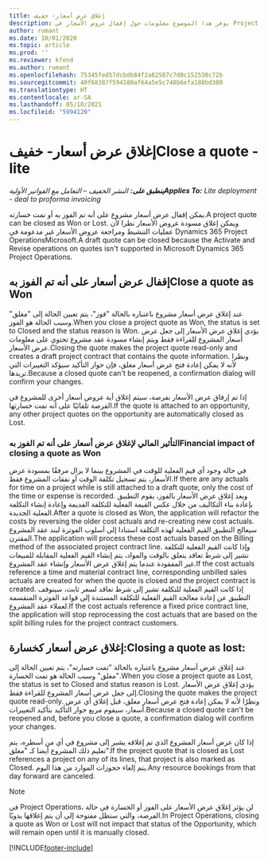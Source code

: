 ```yaml
---
title: إغلاق عرض أسعار- خفيف
description: يوفر هذا الموضوع معلومات حول إقفال عروض الأسعار في Project Operations.
author: rumant
ms.date: 10/01/2020
ms.topic: article
ms.prod: ''
ms.reviewer: kfend
ms.author: rumant
ms.openlocfilehash: 75345fed57dcbdb84f2a82587c7d0c152530c72b
ms.sourcegitcommit: 40f68387f594180af64a5e5c748b6efa188bd300
ms.translationtype: HT
ms.contentlocale: ar-SA
ms.lasthandoff: 05/10/2021
ms.locfileid: "5994120"
---
```

# <a name="close-a-quote---lite"></a><span data-ttu-id="b8f05-103">إغلاق عرض أسعار- خفيف</span><span class="sxs-lookup"><span data-stu-id="b8f05-103">Close a quote - lite</span></span>

<span data-ttu-id="b8f05-104">_**ينطبق على:** النشر الخفيف – التعامل مع الفواتير الأولية_</span><span class="sxs-lookup"><span data-stu-id="b8f05-104">_**Applies To:** Lite deployment - deal to proforma invoicing_</span></span>

<span data-ttu-id="b8f05-105">يمكن إقفال عرض أسعار مشروع على أنه تم الفوز به أو تمت خسارته.</span><span class="sxs-lookup"><span data-stu-id="b8f05-105">A project quote can be closed as Won or Lost.</span></span> <span data-ttu-id="b8f05-106">ويمكن إغلاق مسودة عروض الأسعار نظرا لأن عمليات التنشيط ومراجعة عروض الأسعار غير مدعومة في Dynamics 365 Project OperationsMicrosoft.</span><span class="sxs-lookup"><span data-stu-id="b8f05-106">A draft quote can be closed because the Activate and Revise operations on quotes isn't supported in Microsoft Dynamics 365 Project Operations.</span></span>

## <a name="close-a-quote-as-won"></a><span data-ttu-id="b8f05-107">إقفال عرض أسعار على أنه تم الفوز به</span><span class="sxs-lookup"><span data-stu-id="b8f05-107">Close a quote as Won</span></span>

<span data-ttu-id="b8f05-108">عند إغلاق عرض أسعار مشروع باعتباره بالحالة "فوز"، يتم تعيين الحالة إلى "مغلق" وسبب الحالة هو الفوز.</span><span class="sxs-lookup"><span data-stu-id="b8f05-108">When you close a project quote as Won, the status is set to Closed and the status reason is Won.</span></span> <span data-ttu-id="b8f05-109">يؤدي إغلاق عرض الأسعار إلى جعل عرض أسعار المشروع للقراءة فقط ويتم إنشاء مسودة عقد مشروع تحتوي على معلومات عرض الأسعار.</span><span class="sxs-lookup"><span data-stu-id="b8f05-109">Closing the quote makes the project quote read-only and creates a draft project contract that contains the quote information.</span></span> <span data-ttu-id="b8f05-110">ونظرا لأنه لا يمكن إعادة فتح عرض أسعار مغلق، فإن حوار التأكيد سيؤكد التغييرات التي تريدها.</span><span class="sxs-lookup"><span data-stu-id="b8f05-110">Because a closed quote can't be reopened, a confirmation dialog will confirm your changes.</span></span>

<span data-ttu-id="b8f05-111">إذا تم إرفاق عرض الأسعار بفرصة، سيتم إغلاق أية عروض أسعار أخرى للمشروع في الفرصة تلقائيًا على أنه تمت خسارتها.</span><span class="sxs-lookup"><span data-stu-id="b8f05-111">If the quote is attached to an opportunity, any other project quotes on the opportunity are automatically closed as Lost.</span></span>

### <a name="financial-impact-of-closing-a-quote-as-won"></a><span data-ttu-id="b8f05-112">التأثير المالي لإغلاق عرض أسعار على أنه تم الفوز به</span><span class="sxs-lookup"><span data-stu-id="b8f05-112">Financial impact of closing a quote as Won</span></span>

<span data-ttu-id="b8f05-113">في حالة وجود أي قيم الفعلية للوقت في المشروع بينما لا يزال مرفقًا بمسودة عرض الأسعار، يتم تسجيل تكلفة الوقت أو نفقات المشروع فقط.</span><span class="sxs-lookup"><span data-stu-id="b8f05-113">If there are any actuals for time on a project while is still attached to a draft quote, only the cost of the time or expense is recorded.</span></span> <span data-ttu-id="b8f05-114">وبعد إغلاق عرض الأسعار بالفوز، يقوم التطبيق بإعادة بناء التكاليف من خلال عكس القيمة الفعلية للتكلفة القديمة وإعادة إنشاء التكلفة الفعلية الجديدة.</span><span class="sxs-lookup"><span data-stu-id="b8f05-114">After a quote is closed as Won, the application will refactor the costs by reversing the older cost actuals and re-creating new cost actuals.</span></span> <span data-ttu-id="b8f05-115">سيعالج التطبيق القيم الفعلية لهذه التكلفة استنادا إلى أسلوب الفوترة لبند عقد المشروع المقترن.</span><span class="sxs-lookup"><span data-stu-id="b8f05-115">The application will process these cost actuals based on the Billing method of the associated project contract line.</span></span> <span data-ttu-id="b8f05-116">وإذا كانت القيم الفعلية للتكلفة تشير إلى شرط تعاقد يتعلق بالوقت والمواد، يتم إنشاء القيم الفعلية المقابلة للمبيعات غير المفقودة عندما يتم إغلاق عرض الأسعار وإنشاء عقد المشروع.</span><span class="sxs-lookup"><span data-stu-id="b8f05-116">If the cost actuals reference a time and material contract line, corresponding unbilled sales actuals are created for when the quote is closed and the project contract is created.</span></span> <span data-ttu-id="b8f05-117">إذا كانت القيم الفعلية للتكلفة تشير إلى شرط تعاقد لسعر ثابت، سيتوقف التطبيق عن إعادة معالجة القيم الفعلية للتكلفة المستندة إلى قواعد الفوترة المنقسمة لعملاء عقد المشروع.</span><span class="sxs-lookup"><span data-stu-id="b8f05-117">If the cost actuals reference a fixed price contract line, the application will stop reprocessing the cost actuals that are based on the split billing rules for the project contract customers.</span></span>

## <a name="closing-a-quote-as-lost"></a><span data-ttu-id="b8f05-118">إغلاق عرض أسعار كخسارة:</span><span class="sxs-lookup"><span data-stu-id="b8f05-118">Closing a quote as lost:</span></span>

<span data-ttu-id="b8f05-119">عند إغلاق عرض أسعار مشروع باعتباره بالحالة "تمت خسارته"، يتم تعيين الحالة إلى "مغلق" وسبب الحالة هو تمت الخسارة.</span><span class="sxs-lookup"><span data-stu-id="b8f05-119">When you close a project quote as Lost, the status is set to Closed and status reason is Lost.</span></span> <span data-ttu-id="b8f05-120">يؤدي إغلاق عرض الأسعار إلى جعل عرض أسعار المشروع للقراءة فقط.</span><span class="sxs-lookup"><span data-stu-id="b8f05-120">Closing the quote makes the project quote read-only.</span></span> <span data-ttu-id="b8f05-121">ونظرًا لأنه لا يمكن إعادة فتح عرض أسعار مغلق، قبل إغلاق أي عرض أسعار، سيقوم مربع حوار التأكيد بتأكيد التغييرات.</span><span class="sxs-lookup"><span data-stu-id="b8f05-121">Because a closed quote can't be reopened and, before you close a quote, a confirmation dialog will confirm your changes.</span></span>

<span data-ttu-id="b8f05-122">إذا كان عرض أسعار المشروع الذي تم إغلاقه يشير إلى مشروع في أي من أسطره، يتم تعليم ذلك المشروع أيضا كـ "مغلق".</span><span class="sxs-lookup"><span data-stu-id="b8f05-122">If the project quote that is closed as Lost references a project on any of its lines, that project is also marked as Closed.</span></span> <span data-ttu-id="b8f05-123">يتم إلغاء حجوزات الموارد من هذا اليوم.</span><span class="sxs-lookup"><span data-stu-id="b8f05-123">Any resource bookings from that day forward are canceled.</span></span>

> [!NOTE]
> <span data-ttu-id="b8f05-124">في Project Operations، لن يؤثر إغلاق عرض الأسعار على الفوز أو الخسارة في حالة الفرصة، والتي ستظل مفتوحة إلى أن يتم إغلاقها يدويًا.</span><span class="sxs-lookup"><span data-stu-id="b8f05-124">In Project Operations, closing a quote as Won or Lost will not impact that status of the Opportunity, which will remain open until it is manually closed.</span></span>


[!INCLUDE[footer-include](../../includes/footer-banner.md)]